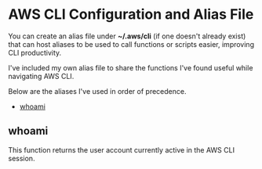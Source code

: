 # AWS CLI Configuration and Alias File

You can create an alias file under **~/.aws/cli** (if one doesn't already exist) that can host aliases to be used to call functions or scripts easier, improving CLI productivity.

I've included my own alias file to share the functions I've found useful while navigating AWS CLI.

Below are the aliases I've used in order of precedence.

- [whoami](#whoami)

## <a name="whoami"></a>whoami

This function returns the user account currently active in the AWS CLI session.
